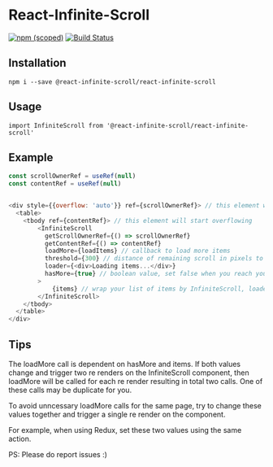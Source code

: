 # React-Infinite-Scroll
[![npm (scoped)](https://img.shields.io/npm/v/@react-infinite-scroll/react-infinite-scroll)](https://www.npmjs.com/package/@react-infinite-scroll/react-infinite-scroll)
[![Build Status](https://travis-ci.com/React-Infinite-Scroll/React-Infinite-Scroll.svg?branch=master)](https://travis-ci.com/React-Infinite-Scroll/React-Infinite-Scroll)

## Installation
`npm i --save @react-infinite-scroll/react-infinite-scroll`

## Usage
`import InfiniteScroll from '@react-infinite-scroll/react-infinite-scroll'`

## Example
```js
const scrollOwnerRef = useRef(null)
const contentRef = useRef(null)


<div style={{overflow: 'auto'}} ref={scrollOwnerRef}> // this element will hold the scrollbar
  <table>
    <tbody ref={contentRef}> // this element will start overflowing
        <InfiniteScroll
          getScrollOwnerRef={() => scrollOwnerRef}
          getContentRef={() => contentRef}
          loadMore={loadItems} // callback to load more items  
          threshold={300} // distance of remaining scroll in pixels to trigger loadMore callback
          loader={<div>Loading items...</div>}
          hasMore={true} // boolean value, set false when you reach your last page.
        >
            {items} // wrap your list of items by InfiniteScroll, loader will be appended to children of InfiniteScroll
        </InfiniteScroll>
    </tbody>
  </table>
</div>
```
## Tips
The loadMore call is dependent on hasMore and items. If both values change and trigger two re renders on the InfiniteScroll component, then loadMore will be called for each re render resulting in total two calls. One of these calls may be duplicate for you.

To avoid unncessary loadMore calls for the same page, try to change these values together and trigger a single re render on the component.

For example, when using Redux, set these two values using the same action.

PS: Please do report issues :)
